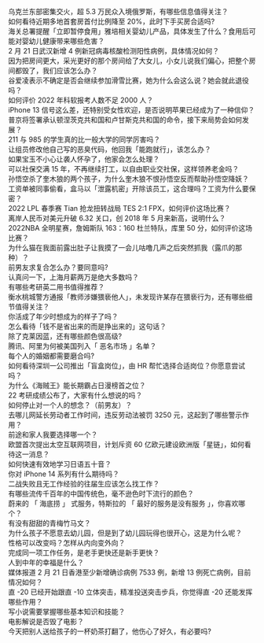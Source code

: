 乌克兰东部密集交火，超 5.3 万民众入境俄罗斯，有哪些信息值得关注？  
如何看待近期多地首套房首付比例降至 20%，此时下手买房合适吗?  
海关总署提醒「立即暂停食用」雅培相关婴幼儿产品，具体发生了什么？食用后可能对婴幼儿健康带来哪些危害？  
2 月 21 日武汉新增 4 例新冠病毒核酸检测阳性病例，具体情况如何？  
因为把房间更大，采光更好的那个房间给了大女儿，小女儿说我们偏心，把整个房间都毁了，我们应该怎么办？  
谷爱凌表示不确定是否会继续参加滑雪比赛，她为什么会这么说？她会就此退役吗？  
如何评价 2022 年科软报考人数不足 2000 人？  
iPhone 13 信号这么差，还特别受女性欢迎，是否说明苹果已经成为了一种信仰？  
普京将签署承认顿涅茨克共和国和卢甘斯克共和国的命令，接下来局势会如何发展？  
211 与 985 的学生真的比一般大学的同学厉害吗？  
让组员修改他自己写的恶臭代码，他回我「能跑就行」，该怎么办？  
如果宝玉不小心让袭人怀孕了，他家会怎么处理？  
可以社保交满 15 年，不再继续打工，以自由职业交社保，这样领养老金吗？  
孙悟空杀了奎木狼的两个孩子，为什么奎木狼不恨孙悟空反而帮助孙悟空降妖？  
工资单被同事偷看，盒马以「泄露机密」开除该员工，这合理吗？工资为什么要保密？  
2022 LPL 春季赛 Tian 抢龙扭转战局 TES 2:1 FPX，如何评价这场比赛？  
离岸人民币对美元升破 6.32 关口，创 2018 年 5 月来新高，说明什么？  
2022NBA 全明星赛，詹姆斯队 163：160 杜兰特队，库里 50 分，如何评价这场比赛？  
为什么猫在我面前露出肚子让我摸了一会儿咕噜几声之后突然抓我（露爪的那种）？  
前男友求复合怎么办？要同意吗?  
认真问一下，上海月薪两万是绝大多数吗？  
有哪些考研英二用书值得推荐？  
衡水桃城警方通报「教师涉嫌猥亵他人」，未发现许某存在猥亵行为，还有哪些细节值得关注？  
你活成了年少时想成为的样子了吗？  
怎么看待「钱不是省出来的而是挣出来的」这句话？  
除了克莱因蓝，还有哪些颜色很高级?  
腾讯、阿里为何被美国列入「 恶名市场 」名单？  
每个人的婚姻都需要磨合吗?  
如何看待深圳一公司推出「盲盒岗位」，由 HR 帮忙选择合适岗位？你愿意尝试吗？  
为什么《海贼王》能长期霸占日漫榜首之位？  
22 考研成绩公布了，大家有什么想说的吗？  
如何停止对一个人的想念？（前男友）？  
去哪儿网延长劳动者工作时间，违反劳动法被罚 3250 元，这起到了哪些警示作用？  
前途和家人我要选择哪一个？  
欧盟首次提出太空互联网项目，计划斥资 60 亿欧元建设欧洲版「星链」，如何看待这一消息？  
如何快速有效地学习日语五十音？  
你对 iPhone 14 系列有什么期待吗？  
二战失败且无工作经验的往届生应该怎么找工作？  
有哪些流传千百年的中国传统色，毫不逊色时下流行的颜色？  
蔚来的 「 海底捞 」 式服务，特斯拉的 「 最好的服务是没有服务 」，你喜欢哪个？  
有没有甜甜的青梅竹马文？  
为什么孩子不愿意去幼儿园，但是到了幼儿园玩得也很开心，这是为什么呢？  
性格可以改变吗？怎样从内向变外向？  
完成同一项工作任务，是老手更快还是新手更快？  
人到中年的幸福是什么？  
媒体报道 2 月 21 日香港至少新增确诊病例 7533 例，新增 13 例死亡病例，目前情况如何？  
直 -20 已经开始跟直 -10 立体突击，精准投送突击步兵，你觉得直 -20 还能发挥哪些作用？  
写小说需要掌握哪些基本知识和技能？  
电影解说是否毁了电影？  
今天把别人送给孩子的一杯奶茶打翻了，他伤心了好久，有必要吗?  
